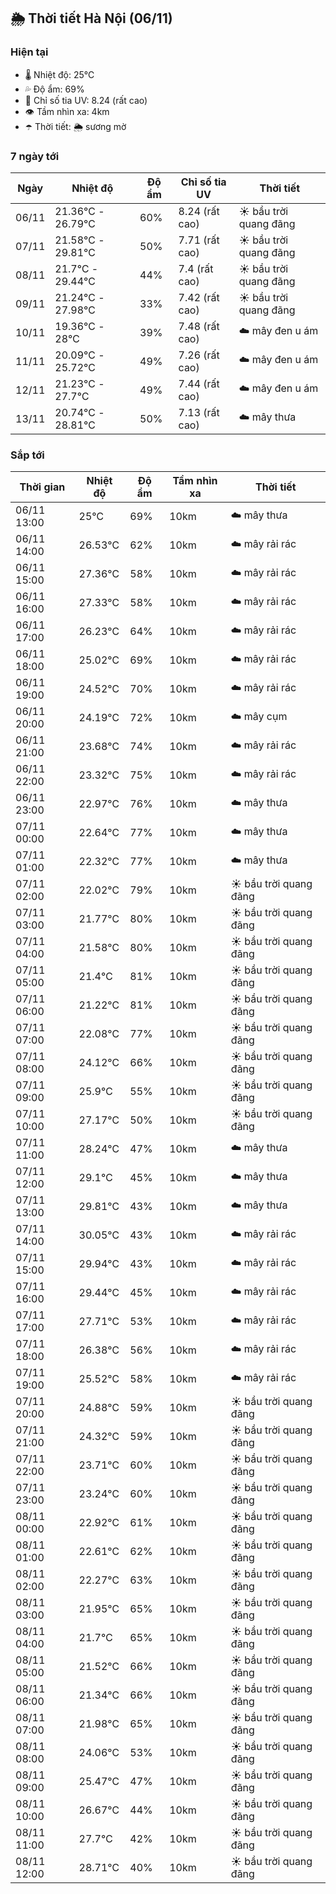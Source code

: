 ## 🌦️ Thời tiết Hà Nội (06/11)

### Hiện tại

- 🌡️ Nhiệt độ: 25℃
- 💦 Độ ẩm: 69%
- 🌟 Chỉ số tia UV: 8.24 (rất cao)
- 👁️ Tầm nhìn xa: 4km
- ☂️ Thời tiết: 🌦️ sương mờ

### 7 ngày tới

| Ngày | Nhiệt độ | Độ ẩm | Chỉ số tia UV | Thời tiết |
| --- | --- | --- | --- | --- |
| 06/11 | 21.36℃ - 26.79℃ | 60% | 8.24 (rất cao) | ☀️ bầu trời quang đãng |
| 07/11 | 21.58℃ - 29.81℃ | 50% | 7.71 (rất cao) | ☀️ bầu trời quang đãng |
| 08/11 | 21.7℃ - 29.44℃ | 44% | 7.4 (rất cao) | ☀️ bầu trời quang đãng |
| 09/11 | 21.24℃ - 27.98℃ | 33% | 7.42 (rất cao) | ☀️ bầu trời quang đãng |
| 10/11 | 19.36℃ - 28℃ | 39% | 7.48 (rất cao) | ☁️ mây đen u ám |
| 11/11 | 20.09℃ - 25.72℃ | 49% | 7.26 (rất cao) | ☁️ mây đen u ám |
| 12/11 | 21.23℃ - 27.7℃ | 49% | 7.44 (rất cao) | ☁️ mây đen u ám |
| 13/11 | 20.74℃ - 28.81℃ | 50% | 7.13 (rất cao) | ☁️ mây thưa |

### Sắp tới

| Thời gian | Nhiệt độ | Độ ẩm | Tầm nhìn xa | Thời tiết |
| --- | --- | --- | --- | --- |
| 06/11 13:00 | 25℃ | 69% | 10km | ☁️ mây thưa |
| 06/11 14:00 | 26.53℃ | 62% | 10km | ☁️ mây rải rác |
| 06/11 15:00 | 27.36℃ | 58% | 10km | ☁️ mây rải rác |
| 06/11 16:00 | 27.33℃ | 58% | 10km | ☁️ mây rải rác |
| 06/11 17:00 | 26.23℃ | 64% | 10km | ☁️ mây rải rác |
| 06/11 18:00 | 25.02℃ | 69% | 10km | ☁️ mây rải rác |
| 06/11 19:00 | 24.52℃ | 70% | 10km | ☁️ mây rải rác |
| 06/11 20:00 | 24.19℃ | 72% | 10km | ☁️ mây cụm |
| 06/11 21:00 | 23.68℃ | 74% | 10km | ☁️ mây rải rác |
| 06/11 22:00 | 23.32℃ | 75% | 10km | ☁️ mây rải rác |
| 06/11 23:00 | 22.97℃ | 76% | 10km | ☁️ mây thưa |
| 07/11 00:00 | 22.64℃ | 77% | 10km | ☁️ mây thưa |
| 07/11 01:00 | 22.32℃ | 77% | 10km | ☁️ mây thưa |
| 07/11 02:00 | 22.02℃ | 79% | 10km | ☀️ bầu trời quang đãng |
| 07/11 03:00 | 21.77℃ | 80% | 10km | ☀️ bầu trời quang đãng |
| 07/11 04:00 | 21.58℃ | 80% | 10km | ☀️ bầu trời quang đãng |
| 07/11 05:00 | 21.4℃ | 81% | 10km | ☀️ bầu trời quang đãng |
| 07/11 06:00 | 21.22℃ | 81% | 10km | ☀️ bầu trời quang đãng |
| 07/11 07:00 | 22.08℃ | 77% | 10km | ☀️ bầu trời quang đãng |
| 07/11 08:00 | 24.12℃ | 66% | 10km | ☀️ bầu trời quang đãng |
| 07/11 09:00 | 25.9℃ | 55% | 10km | ☀️ bầu trời quang đãng |
| 07/11 10:00 | 27.17℃ | 50% | 10km | ☀️ bầu trời quang đãng |
| 07/11 11:00 | 28.24℃ | 47% | 10km | ☁️ mây thưa |
| 07/11 12:00 | 29.1℃ | 45% | 10km | ☁️ mây thưa |
| 07/11 13:00 | 29.81℃ | 43% | 10km | ☁️ mây thưa |
| 07/11 14:00 | 30.05℃ | 43% | 10km | ☁️ mây rải rác |
| 07/11 15:00 | 29.94℃ | 43% | 10km | ☁️ mây rải rác |
| 07/11 16:00 | 29.44℃ | 45% | 10km | ☁️ mây rải rác |
| 07/11 17:00 | 27.71℃ | 53% | 10km | ☁️ mây rải rác |
| 07/11 18:00 | 26.38℃ | 56% | 10km | ☁️ mây rải rác |
| 07/11 19:00 | 25.52℃ | 58% | 10km | ☁️ mây rải rác |
| 07/11 20:00 | 24.88℃ | 59% | 10km | ☀️ bầu trời quang đãng |
| 07/11 21:00 | 24.32℃ | 59% | 10km | ☀️ bầu trời quang đãng |
| 07/11 22:00 | 23.71℃ | 60% | 10km | ☀️ bầu trời quang đãng |
| 07/11 23:00 | 23.24℃ | 60% | 10km | ☀️ bầu trời quang đãng |
| 08/11 00:00 | 22.92℃ | 61% | 10km | ☀️ bầu trời quang đãng |
| 08/11 01:00 | 22.61℃ | 62% | 10km | ☀️ bầu trời quang đãng |
| 08/11 02:00 | 22.27℃ | 63% | 10km | ☀️ bầu trời quang đãng |
| 08/11 03:00 | 21.95℃ | 65% | 10km | ☀️ bầu trời quang đãng |
| 08/11 04:00 | 21.7℃ | 65% | 10km | ☀️ bầu trời quang đãng |
| 08/11 05:00 | 21.52℃ | 66% | 10km | ☀️ bầu trời quang đãng |
| 08/11 06:00 | 21.34℃ | 66% | 10km | ☀️ bầu trời quang đãng |
| 08/11 07:00 | 21.98℃ | 65% | 10km | ☀️ bầu trời quang đãng |
| 08/11 08:00 | 24.06℃ | 53% | 10km | ☀️ bầu trời quang đãng |
| 08/11 09:00 | 25.47℃ | 47% | 10km | ☀️ bầu trời quang đãng |
| 08/11 10:00 | 26.67℃ | 44% | 10km | ☀️ bầu trời quang đãng |
| 08/11 11:00 | 27.7℃ | 42% | 10km | ☀️ bầu trời quang đãng |
| 08/11 12:00 | 28.71℃ | 40% | 10km | ☀️ bầu trời quang đãng |
